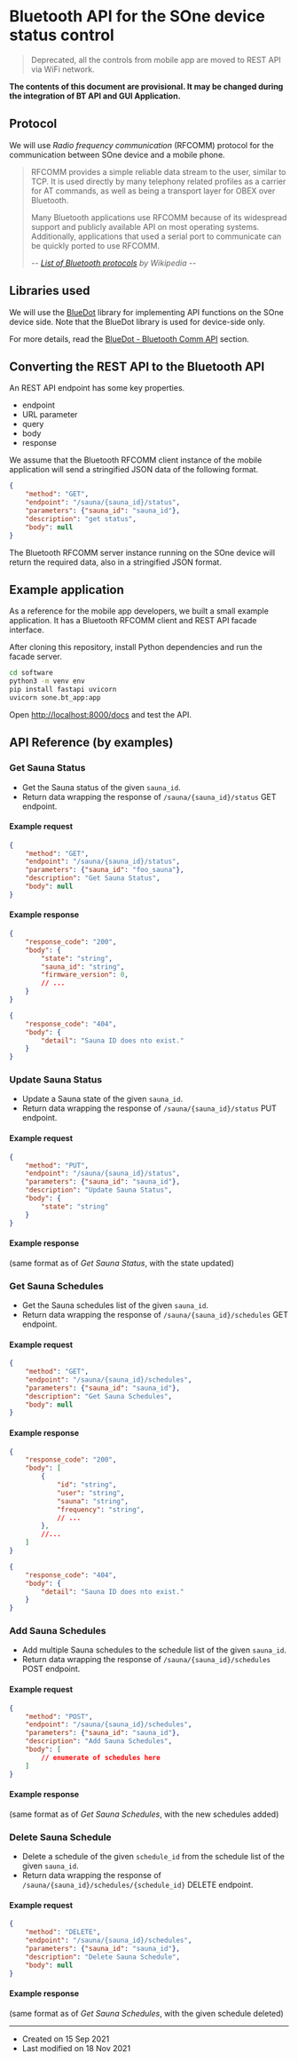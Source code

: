 # Bluetooth API for the SOne device status control

> Deprecated, all the controls from mobile app are moved to REST API via WiFi network.

**The contents of this document are provisional. It may be changed during the integration of BT API and GUI Application.**


## Protocol

We will use *Radio frequency communication* (RFCOMM) protocol for the communication between SOne device and a mobile phone.

> RFCOMM provides a simple reliable data stream to the user, similar to TCP. It is used directly by many telephony related profiles as a carrier for AT commands, as well as being a transport layer for OBEX over Bluetooth.
>
>Many Bluetooth applications use RFCOMM because of its widespread support and publicly available API on most operating systems. Additionally, applications that used a serial port to communicate can be quickly ported to use RFCOMM.
>
> *-- [List of Bluetooth protocols](https://en.wikipedia.org/wiki/List_of_Bluetooth_protocols) by Wikipedia --*


## Libraries used

We will use the [BlueDot](https://bluedot.readthedocs.io/en/latest/) library for implementing API functions on the SOne device side. Note that the BlueDot library is used for device-side only.

For more details, read the [BlueDot - Bluetooth Comm API](https://bluedot.readthedocs.io/en/latest/btcommapi.html) section.


## Converting the REST API to the Bluetooth API

An REST API endpoint has some key properties.
* endpoint
* URL parameter
* query
* body
* response

We assume that the Bluetooth RFCOMM client instance of the mobile application will send a stringified JSON data of the following format.

```json
{
    "method": "GET",
    "endpoint": "/sauna/{sauna_id}/status",
    "parameters": {"sauna_id": "sauna_id"},
    "description": "get status",
    "body": null
}
```

The Bluetooth RFCOMM server instance running on the SOne device will return the required data, also in a stringified JSON format.


## Example application

As a reference for the mobile app developers, we built a small example application.
It has a Bluetooth RFCOMM client and REST API facade interface.

After cloning this repository, install Python dependencies and run the facade server.

```sh
cd software
python3 -m venv env
pip install fastapi uvicorn
uvicorn sone.bt_app:app
```

Open <http://localhost:8000/docs> and test the API.


## API Reference (by examples)

### Get Sauna Status

* Get the Sauna status of the given `sauna_id`.
* Return data wrapping the response of `/sauna/{sauna_id}/status` GET endpoint.

#### Example request

```json
{
    "method": "GET",
    "endpoint": "/sauna/{sauna_id}/status",
    "parameters": {"sauna_id": "foo_sauna"},
    "description": "Get Sauna Status",
    "body": null
}
```

#### Example response

```json
{
    "response_code": "200",
    "body": {
        "state": "string",
        "sauna_id": "string",
        "firmware_version": 0,
        // ...
    }
}
```

```json
{
    "response_code": "404",
    "body": {
        "detail": "Sauna ID does nto exist."
    }
}
```

### Update Sauna Status

* Update a Sauna state of the given `sauna_id`.
* Return data wrapping the response of `/sauna/{sauna_id}/status` PUT endpoint.

#### Example request

```json
{
    "method": "PUT",
    "endpoint": "/sauna/{sauna_id}/status",
    "parameters": {"sauna_id": "sauna_id"},
    "description": "Update Sauna Status",
    "body": {
        "state": "string"
    }
}
```

#### Example response

(same format as of *Get Sauna Status*, with the state updated)

### Get Sauna Schedules

* Get the Sauna schedules list of the given `sauna_id`.
* Return data wrapping the response of `/sauna/{sauna_id}/schedules` GET endpoint.

#### Example request

```json
{
    "method": "GET",
    "endpoint": "/sauna/{sauna_id}/schedules",
    "parameters": {"sauna_id": "sauna_id"},
    "description": "Get Sauna Schedules",
    "body": null
}
```

#### Example response

```json
{
    "response_code": "200",
    "body": [
        {
            "id": "string",
            "user": "string",
            "sauna": "string",
            "frequency": "string",
            // ...
        },
        //...
    ]
}
```

```json
{
    "response_code": "404",
    "body": {
        "detail": "Sauna ID does nto exist."
    }
}
```

### Add Sauna Schedules

* Add multiple Sauna schedules to the schedule list of the given `sauna_id`.
* Return data wrapping the response of `/sauna/{sauna_id}/schedules` POST endpoint.

#### Example request

```json
{
    "method": "POST",
    "endpoint": "/sauna/{sauna_id}/schedules",
    "parameters": {"sauna_id": "sauna_id"},
    "description": "Add Sauna Schedules",
    "body": [
        // enumerate of schedules here
    ]
}
```

#### Example response

(same format as of *Get Sauna Schedules*, with the new schedules added)

### Delete Sauna Schedule

* Delete a schedule of the given `schedule_id` from the schedule list of the given `sauna_id`.
* Return data wrapping the response of `/sauna/{sauna_id}/schedules/{schedule_id}` DELETE endpoint.

#### Example request

```json
{
    "method": "DELETE",
    "endpoint": "/sauna/{sauna_id}/schedules",
    "parameters": {"sauna_id": "sauna_id"},
    "description": "Delete Sauna Schedule",
    "body": null
}
```
#### Example response

(same format as of *Get Sauna Schedules*, with the given schedule deleted)


---

* Created on 15 Sep 2021
* Last modified on 18 Nov 2021
